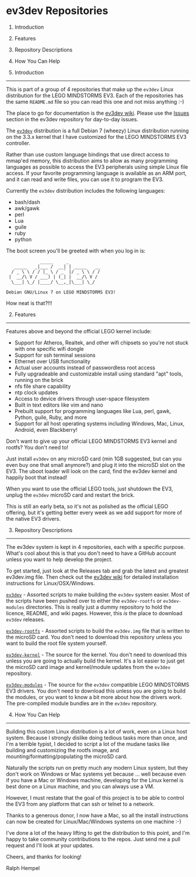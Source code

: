 ev3dev Repositories
===================

1. Introduction
2. Features
3. Repository Descriptions
4. How You Can Help


1. Introduction
---------------

This is part of a group of 4 repositories that make up the `ev3dev` Linux distribution for the LEGO MINDSTORMS EV3. Each of the repositories has the same `README.md` file so you can read this one and not miss anything :-)

The place to go for documentation is the [ev3dev wiki](https://github.com/mindboards/ev3dev/wiki). Please use the [Issues](https://github.com/mindboards/ev3dev/issues) section in the ev3dev repository for day-to-day issues.

The [`ev3dev`](https://github.com/mindboards/ev3dev)  distribution is a full Debian 7 (wheezy) Linux distribution running on the 3.3.x kernel that I have customized for the LEGO MINDSTORMS EV3 controller.

Rather than use custom language bindings that use direct access to mmap'ed memory, this distribution aims to allow as many programming languages as possible to access the EV3 peripherals using simple Linux file access. If your favorite programming language is available as an ARM port, and it can read and write files, you can use it to program the EV3.

Currently the `ev3dev` distribution includes the following languages:

- bash/dash
- awk/gawk
- perl
- Lua
- guile
- ruby
- python

The boot screen you'll be greeted with when you log in is:

````
             _____     _
   _____   _|___ /  __| | _____   __
  / _ \ \ / / |_ \ / _` |/ _ \ \ / /
 |  __/\ V / ___) | (_| |  __/\ V / 
  \___| \_/ |____/ \__,_|\___| \_/  

Debian GNU/Linux 7 on LEGO MINDSTORMS EV3!
````

How neat is that?!!!

2. Features
-----------

Features above and beyond the official LEGO kernel include:

- Support for Atheros, Realtek, and other wifi chipsets so you're not stuck with one specific wifi dongle
- Support for ssh terminal sessions
- Ethernet over USB functionality
- Actual user accounts instead of passwordless root access
- Fully upgradeable and customizable install using standard "apt" tools, running on the brick
- nfs file share capability
- ntp clock updates 
- Access to device drivers through user-space filesystem
- Built in text editors like vim and nano
- Prebuilt support for programming languages like Lua, perl, gawk, Python, guile, Ruby, and more
- Support for all host operating systems including Windows, Mac, Linux, Android, even Blackberry!

Don't want to give up your official LEGO MINDSTORMS EV3 kernel and rootfs? You don't need to!

Just install `ev3dev` on any microSD card (min 1GB suggested, but can you even buy one that small anymore?) and plug it into the microSD slot on the EV3. The uboot loader will look on the card, find the ev3dev kernel and happily boot that instead!

When you want to use the official LEGO tools, just shutdown the EV3, unplug the `ev3dev` microSD card and restart the brick.

This is still an early beta, so it's not as polished as the official LEGO offering, but it's getting better every week as we add support for more of the native EV3 drivers.

3. Repository Descriptions
--------------------------

The ev3dev system is kept in 4 repositories, each with a specific purpose. What's cool about this is that you don't need to have a GitHub account unless you want to help develop the project. 

To get started, just look at the Releases tab and grab the latest and greatest ev3dev.img file. Then check out the [ev3dev wiki](https://github.com/mindboards/ev3dev/wiki) for detailed installation instructions for Linux/OSX/Windows.

[`ev3dev`](https://github.com/mindboards/ev3dev) - Assorted scripts to make building the `ev3dev` system easier. Most of the scripts have been pushed over to either the `ev3dev-rootfs` or `ev3dev-modules` directories. This is really just a dummy repository to hold the licence, README, and wiki pages. However, this *is* the place to download `ev3dev` releases.

[`ev3dev-rootfs`](https://github.com/mindboards/ev3dev-rootfs) - Assorted scripts to build the `ev3dev.img` file that is written to the microSD card. You don't need to download this repository unless you want to build the root file system yourself.

[`ev3dev-kernel`](https://github.com/mindboards/ev3dev-kernel) - The source for the kernel. You don't need to download this unless you are going to actually build the kernel. It's a lot easier to just get the microSD card image and kernel/module updates from the `ev3dev` repository.

[`ev3dev-modules`](https://github.com/mindboards/ev3dev-modules) - The source for the `ev3dev` compatible LEGO MINDSTORMS EV3 drivers. You don't need to download this unless you are going to build the modules, or you want to know a bit more about how the drivers work. The pre-compiled module bundles are in the `ev3dev` repository.

4. How You Can Help
-------------------

Building this custom Linux distribution is a lot of work, even on a Linux host system. Because I strongly dislike doing tedious tasks more than once, and I'm a terrible typist, I decided to script a lot of the mudane tasks like building and customizing the rootfs image, and mounting/formatting/populating the microSD card.

Naturally the scripts run on pretty much any modern Linux system, but they don't work on Windows or Mac systems yet because ... well because even if you have a Mac or Windows machine, developing for the Linux kernel is best done on a Linux machine, and you can always use a VM.

However, I must restate that the goal of this project is to be able to control the EV3 from any platform that can ssh or telnet to a network.

Thanks to a generous donor, I now have a Mac, so all the install instructions can now be created for Linux/Mac/Windows systems on one machine :-)

I've done a lot of the heavy lifting to get the distribution to this point, and I'm happy to take community contributions to the repos. Just send me a pull request and I'll look at your updates.

Cheers, and thanks for looking!

Ralph Hempel

